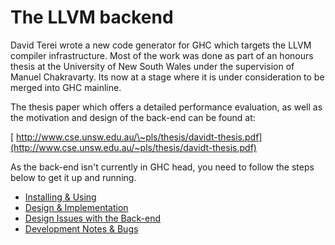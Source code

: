 # The LLVM backend



David Terei wrote a new code generator for GHC which targets the LLVM compiler infrastructure. Most of the work was done as part of an honours thesis at the University of New South Wales under the supervision of Manuel Chakravarty. Its now at a stage where it is under consideration to be merged into GHC mainline.



The thesis paper which offers a detailed performance evaluation, as well as the motivation and design of the back-end can be found at:



[
http://www.cse.unsw.edu.au/\~pls/thesis/davidt-thesis.pdf](http://www.cse.unsw.edu.au/~pls/thesis/davidt-thesis.pdf)



As the back-end isn't currently in GHC head, you need to follow the steps below to get it up and running.


- [Installing & Using](commentary/compiler/backends/llvm/installing)
- [Design & Implementation](commentary/compiler/backends/llvm/design)
- [Design Issues with the Back-end](commentary/compiler/backends/llvm/issues)
- [Development Notes & Bugs](commentary/compiler/backends/llvm/development-notes)
